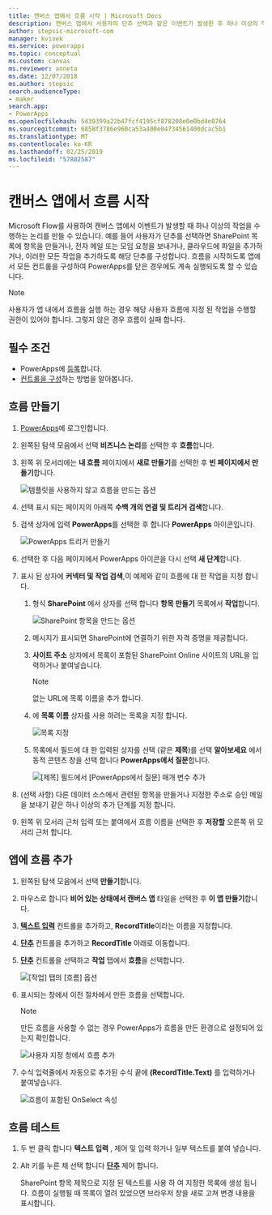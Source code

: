 ```yaml
---
title: 캔버스 앱에서 흐름 시작 | Microsoft Docs
description: 캔버스 앱에서 사용자의 단추 선택과 같은 이벤트가 발생한 후 하나 이상의 작업을 수행하는 흐름을 만듭니다.
author: stepsic-microsoft-com
manager: kvivek
ms.service: powerapps
ms.topic: conceptual
ms.custom: canvas
ms.reviewer: anneta
ms.date: 12/07/2018
ms.author: stepsic
search.audienceType:
- maker
search.app:
- PowerApps
ms.openlocfilehash: 5439399a22b47fcf4195cf878208e0e0bd4e0764
ms.sourcegitcommit: 6858f3786e960ca53a400e04734561400dcac5b1
ms.translationtype: MT
ms.contentlocale: ko-KR
ms.lasthandoff: 02/25/2019
ms.locfileid: "57802587"
---
```

# <a name="start-a-flow-in-a-canvas-app"></a>캔버스 앱에서 흐름 시작

Microsoft Flow를 사용하여 캔버스 앱에서 이벤트가 발생할 때 하나 이상의 작업을 수행하는 논리를 만들 수 있습니다. 예를 들어 사용자가 단추를 선택하면 SharePoint 목록에 항목을 만들거나, 전자 메일 또는 모임 요청을 보내거나, 클라우드에 파일을 추가하거나, 이러한 모든 작업을 추가하도록 해당 단추를 구성합니다. 흐름을 시작하도록 앱에서 모든 컨트롤을 구성하여 PowerApps를 닫은 경우에도 계속 실행되도록 할 수 있습니다.

> [!NOTE]
> 사용자가 앱 내에서 흐름을 실행 하는 경우 해당 사용자 흐름에 지정 된 작업을 수행할 권한이 있어야 합니다. 그렇지 않은 경우 흐름이 실패 합니다.

## <a name="prerequisites"></a>필수 조건

- PowerApps에 [등록](../signup-for-powerapps.md)합니다.
- [컨트롤을 구성](add-configure-controls.md)하는 방법을 알아봅니다.

## <a name="create-a-flow"></a>흐름 만들기

1. [PowerApps](http://web.powerapps.com?utm_source=padocs&utm_medium=linkinadoc&utm_campaign=referralsfromdoc)에 로그인합니다.

1. 왼쪽된 탐색 모음에서 선택 **비즈니스 논리**를 선택한 후 **흐름**합니다.

1. 왼쪽 위 모서리에는 **내 흐름** 페이지에서 **새로 만들기**를 선택한 후 **빈 페이지에서 만들기**합니다.

    ![템플릿을 사용하지 않고 흐름을 만드는 옵션](./media/using-logic-flows/create-from-blank.png)

1. 선택 표시 되는 페이지의 아래쪽 **수백 개의 연결 및 트리거 검색**합니다.

1. 검색 상자에 입력 **PowerApps**를 선택한 후 합니다 **PowerApps** 아이콘입니다.

    ![PowerApps 트리거 만들기](./media/using-logic-flows/set-trigger.png)
    
1. 선택한 후 다음 페이지에서 PowerApps 아이콘을 다시 선택 **새 단계**합니다.

1. 표시 된 상자에 **커넥터 및 작업 검색**,이 예제와 같이 흐름에 대 한 작업을 지정 합니다.

   1. 형식 **SharePoint** 에서 상자를 선택 합니다 **항목 만들기** 목록에서 **작업**합니다.

       ![SharePoint 항목을 만드는 옵션](./media/using-logic-flows/create-sharepoint-item.png)

   1. 메시지가 표시되면 SharePoint에 연결하기 위한 자격 증명을 제공합니다.

   1. **사이트 주소** 상자에서 목록이 포함된 SharePoint Online 사이트의 URL을 입력하거나 붙여넣습니다.

       > [!NOTE]
       > 없는 URL에 목록 이름을 추가 합니다.

   1. 에 **목록 이름** 상자를 사용 하려는 목록을 지정 합니다.
   
       ![목록 지정](./media/using-logic-flows/list-fields.png)

   1. 목록에서 필드에 대 한 입력된 상자를 선택 (같은 **제목**)를 선택 **알아보세요** 에서 동적 콘텐츠 창을 선택 합니다 **PowerApps에서 질문**합니다. 

       ![[제목] 필드에서 [PowerApps에서 질문] 매개 변수 추가](./media/using-logic-flows/ask-in-powerapps.png)

1. (선택 사항) 다른 데이터 소스에서 관련된 항목을 만들거나 지정한 주소로 승인 메일을 보내기 같은 하나 이상의 추가 단계를 지정 합니다.

1. 왼쪽 위 모서리 근처 입력 또는 붙여에서 흐름 이름을 선택한 후 **저장할** 오른쪽 위 모서리 근처 합니다.

## <a name="add-a-flow-to-an-app"></a>앱에 흐름 추가
1. 왼쪽된 탐색 모음에서 선택 **만들기**합니다.

1. 마우스로 합니다 **비어 있는 상태에서 캔버스 앱** 타일을 선택한 후 **이 앱 만들기**합니다.

1. **[텍스트 입력](controls/control-text-input.md)** 컨트롤을 추가하고, **RecordTitle**이라는 이름을 지정합니다.

1. **[단추](controls/control-button.md)** 컨트롤을 추가하고 **RecordTitle** 아래로 이동합니다.

1. **[단추](controls/control-button.md)** 컨트롤을 선택하고 **작업** 탭에서 **흐름**을 선택합니다.

    ![[작업] 탭의 [흐름] 옵션](./media/using-logic-flows/action-tab.png)

1. 표시되는 창에서 이전 절차에서 만든 흐름을 선택합니다.

    > [!NOTE]
   > 만든 흐름을 사용할 수 없는 경우 PowerApps가 흐름을 만든 환경으로 설정되어 있는지 확인합니다.

    ![사용자 지정 창에서 흐름 추가](./media/using-logic-flows/add-flow-from-pane.png)

1. 수식 입력줄에서 자동으로 추가된 수식 끝에 **(RecordTitle.Text)** 를 입력하거나 붙여넣습니다.

    ![흐름이 포함된 OnSelect 속성](./media/using-logic-flows/onselect-with-flow.png)

## <a name="test-the-flow"></a>흐름 테스트
1. 두 번 클릭 합니다 **텍스트 입력** , 제어 및 입력 하거나 일부 텍스트를 붙여 넣습니다.

1. Alt 키를 누른 채 선택 합니다 **[단추](controls/control-button.md)** 제어 합니다.

    SharePoint 항목 제목으로 지정 된 텍스트를 사용 하 여 지정한 목록에 생성 됩니다. 흐름이 실행될 때 목록이 열려 있었으면 브라우저 창을 새로 고쳐 변경 내용을 표시합니다.
